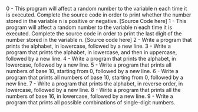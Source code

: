 0 - This program will affect a random number to the variable n each time it is executed. Complete the source code in order to print whether the number stored in the variable n is positive or negative. [Source Code here]
1 - This program will affect a random number to the variable n each time it is executed. Complete the source code in order to print the last digit of the number stored in the variable n. [Source code here]
2 - Write a program that prints the alphabet, in lowercase, followed by a new line.
3 - Write a program that prints the alphabet, in lowercase, and then in uppercase, followed by a new line.
4 - Write a program that prints the alphabet, in lowercase, followed by a new line.
5 - Write a program that prints all numbers of base 10, starting from 0, followed by a new line.
6 - Write a program that prints all numbers of base 10, starting from 0, followed by a new line.
7 - Write a program that prints the alphabet, in reverse order, in lowercase, followed by a new line.
8 - Write a program that prints all the numbers of base 16, in lowercase, followed by a new line.
9 - Write a program that prints all possible combinations of single-digit numbers.
